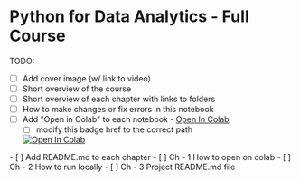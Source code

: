 # Python for Data Analytics - Full Course

TODO:
- [ ] Add cover image (w/ link to video)
- [ ] Short overview of the course
- [ ] Short overview of each chapter with links to folders
- [ ] How to make changes or fix errors in this notebook
- [ ] Add "Open in Colab" to each notebook - [Open In Colab](https://openincolab.com/)
    - [ ] modify this badge href to the correct path  
    <a target="_blank" href="https://colab.research.google.com/github/https://colab.research.google.com/github/lukebarousse/Python_Intro/blob/main/1_BasicObjects.ipynb">
  <img src="https://colab.research.google.com/assets/colab-badge.svg" alt="Open In Colab"/>
</a>
- [ ] Add README.md to each chapter
    - [ ] Ch - 1 How to open on colab
    - [ ] Ch - 2 How to run locally
    - [ ] Ch - 3 Project README.md file

